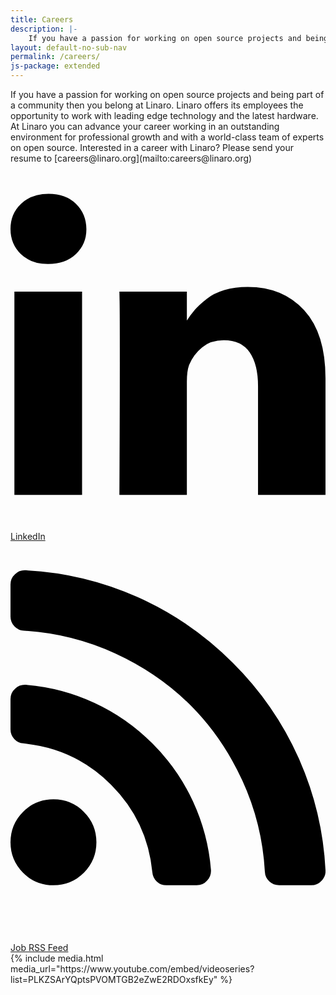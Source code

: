 ```yaml
---
title: Careers
description: |-
    If you have a passion for working on open source projects and being part of a community then you belong at Linaro. Linaro offers its employees the opportunity to work with leading edge technology and the latest hardware.
layout: default-no-sub-nav
permalink: /careers/
js-package: extended
---
```

<div class="col-md-6" markdown="1">
If you have a passion for working on open source projects and being part of a community then you belong at Linaro. Linaro offers its employees the opportunity to work with leading edge technology and the latest hardware. At Linaro you can advance your career working in an outstanding environment for professional growth and with a world-class team of experts on open source. Interested in a career with Linaro? Please send your resume to [careers@linaro.org](mailto:careers@linaro.org)

<div class="col-sm-6">
    <a href="https://www.linkedin.com/company/{{site.data.company.linkedin_username}}/">
        <div class="linaro-svg-icon">
            <svg class="mk-svg-icon" data-name="mk-icon-linkedin" data-cacheid="icon-59a7eddc80ff0" xmlns="http://www.w3.org/2000/svg" viewBox="0 0 1536 1792"><path d="M349 625v991h-330v-991h330zm21-306q1 73-50.5 122t-135.5 49h-2q-82 0-132-49t-50-122q0-74 51.5-122.5t134.5-48.5 133 48.5 51 122.5zm1166 729v568h-329v-530q0-105-40.5-164.5t-126.5-59.5q-63 0-105.5 34.5t-63.5 85.5q-11 30-11 81v553h-329q2-399 2-647t-1-296l-1-48h329v144h-2q20-32 41-56t56.5-52 87-43.5 114.5-15.5q171 0 275 113.5t104 332.5z"></path></svg>
        </div>
        <div class="linaro-svg-icon-caption">
            LinkedIn
        </div>
    </a>
</div>
<div class="col-sm-6">
    <a href="https://linaro.recruiterbox.com/jobfeeds/Linaro">
        <div class="linaro-svg-icon">
            <svg class="mk-svg-icon" data-name="mk-icon-rss" data-cacheid="icon-59a7eddc82085" xmlns="http://www.w3.org/2000/svg" viewBox="0 0 1408 1792"><path d="M384 1344q0 80-56 136t-136 56-136-56-56-136 56-136 136-56 136 56 56 136zm512 123q2 28-17 48-18 21-47 21h-135q-25 0-43-16.5t-20-41.5q-22-229-184.5-391.5t-391.5-184.5q-25-2-41.5-20t-16.5-43v-135q0-29 21-47 17-17 43-17h5q160 13 306 80.5t259 181.5q114 113 181.5 259t80.5 306zm512 2q2 27-18 47-18 20-46 20h-143q-26 0-44.5-17.5t-19.5-42.5q-12-215-101-408.5t-231.5-336-336-231.5-408.5-102q-25-1-42.5-19.5t-17.5-43.5v-143q0-28 20-46 18-18 44-18h3q262 13 501.5 120t425.5 294q187 186 294 425.5t120 501.5z"></path></svg>
        </div>
        <div class="linaro-svg-icon-caption">
            Job RSS Feed
        </div>
    </a>
</div>
</div>
<div class="col-md-6">
{% include media.html media_url="https://www.youtube.com/embed/videoseries?list=PLKZSArYQptsPVOMTGB2eZwE2RDOxsfkEy" %}
</div>
<div class="col-md-12">

<script type="text/javascript" id="rbox-loader-script">
_rbox = { host_protocol:document.location.protocol, ready:function(cb){this.onready=cb;} }; 
(function(d, e) {
    var s, t, i, src=['/static/client-src-served/widget/8477/rbox_api.js', '/static/client-src-served/widget/8477/rbox_impl.js'];
    t = d.getElementsByTagName(e); t=t[t.length - 1];
    for(i=0; i<src.length; i++) {
        s = d.createElement(e); s.src = _rbox.host_protocol + '//w.recruiterbox.com' + src[i];
        t.parentNode.insertBefore(s, t.nextSibling);
    }})(document, 'script');
</script>

</div>


